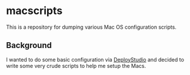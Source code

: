 # macscripts

This is a repository for dumping various Mac OS configuration scripts.


## Background

I wanted to do some basic configuration via [DeployStudio](http://www.deploystudio.com/) and decided to write some very crude scripts to help me setup the Macs.
